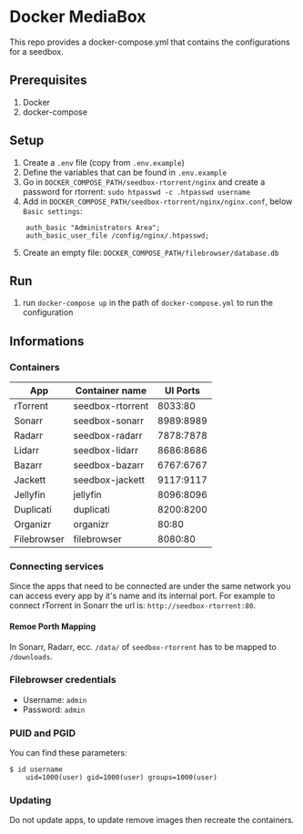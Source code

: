 # Docker MediaBox
This repo provides a docker-compose.yml that contains the configurations for a seedbox.

## Prerequisites
1. Docker
2. docker-compose

## Setup
1. Create a `.env` file (copy from `.env.example`)
2. Define the variables that can be found in `.env.example`
3. Go in `DOCKER_COMPOSE_PATH/seedbox-rtorrent/nginx` and create a password for rtorrent: `sudo htpasswd -c .htpasswd username`
4. Add in `DOCKER_COMPOSE_PATH/seedbox-rtorrent/nginx/nginx.conf`, below `Basic settings`:
```
    auth_basic "Administrators Area";
    auth_basic_user_file /config/nginx/.htpasswd;
```
5. Create an empty file: `DOCKER_COMPOSE_PATH/filebrowser/database.db`

## Run
1. run `docker-compose up` in the path of `docker-compose.yml` to run the configuration

## Informations
### Containers
| App         | Container name   | UI Ports  |
| ----------- | ---------------- | --------- |
| rTorrent    | seedbox-rtorrent | 8033:80   |
| Sonarr      | seedbox-sonarr   | 8989:8989 |
| Radarr      | seedbox-radarr   | 7878:7878 |
| Lidarr      | seedbox-lidarr   | 8686:8686 |
| Bazarr      | seedbox-bazarr   | 6767:6767 |
| Jackett     | seedbox-jackett  | 9117:9117 |
| Jellyfin    | jellyfin         | 8096:8096 |
| Duplicati   | duplicati        | 8200:8200 |
| Organizr    | organizr         | 80:80     |
| Filebrowser | filebrowser      | 8080:80   |

### Connecting services
Since the apps that need to be connected are under the same network you can access every app by it's name and its internal port.
For example to connect rTorrent in Sonarr the url is: `http://seedbox-rtorrent:80`.

#### Remoe Porth Mapping
In Sonarr, Radarr, ecc. `/data/` of `seedbox-rtorrent` has to be mapped to `/downloads`.

### Filebrowser credentials
- Username: `admin`
- Password: `admin`

### PUID and PGID
You can find these parameters:
```
$ id username
    uid=1000(user) gid=1000(user) groups=1000(user)
```

### Updating
Do not update apps, to update remove images then recreate the containers.